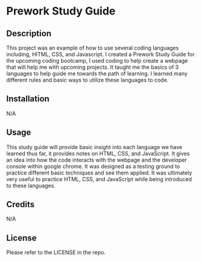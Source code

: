 # Prework Study Guide

## Description
This project was an example of how to use several coding languages including, HITML, CSS, and Javascript. I created a Prework Study Guide for the upcoming coding bootcamp, I used coding to help create a webpage that will help me with upcoming projects. It taught me the basics of 3 languages to help guide me towards the path of learning. I learned many different rules and basic ways to utilize these languages to code.

## Installation 
 
N/A

## Usage
   
This study guide will provide basic insight into each language we have learned thus far, it provides
notes on HTML, CSS, and JavaScript. It gives an idea into how the code interacts with the webpage and the developer console within google chrome. It was designed as a testing ground to practice different basic techniques and see them applied. It was ultimately very useful to practice HTML, CSS, and JavaScript while being introduced to these languages.

## Credits
N/A

## License
   
Please refer to the LICENSE in the repo.
